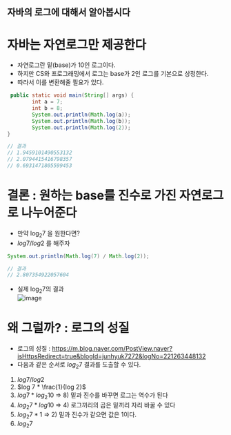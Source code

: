 ## 자바의 로그에 대해서 알아봅시다
# 자바는 자연로그만 제공한다
- 자연로그란 밑(base)가 10인 로그이다.
- 하지만 CS와 프로그래밍에서 로그는 base가 2인 로그를 기본으로 상정한다.
- 따라서 이를 변환해줄 필요가 있다.
```java
 public static void main(String[] args) {
        int a = 7;
        int b = 8;
        System.out.println(Math.log(a));
        System.out.println(Math.log(b));
        System.out.println(Math.log(2));
}

// 결과
// 1.9459101490553132
// 2.0794415416798357
// 0.6931471805599453
```
# 결론 : 원하는 base를 진수로 가진 자연로그로 나누어준다
- 만약 $\log_2 7$ 을 원한다면?
- $log 7 / log 2$ 를 해주자
```java
System.out.println(Math.log(7) / Math.log(2));

// 결과
// 2.807354922057604
```
- 실제 $\log_2 7$의 결과  
  ![image](https://github.com/TannyKim/TIL/assets/98008421/82f96120-2170-4b27-a4fd-41a978042c78)

# 왜 그럴까? : 로그의 성질
- 로그의 성질 : https://m.blog.naver.com/PostView.naver?isHttpsRedirect=true&blogId=junhyuk7272&logNo=221263448132
- 다음과 같은 순서로 $log_2 7$ 결과를 도출할 수 있다.
1. $log 7 /log 2$
2. $log 7 * \frac{1}{log 2}$
3. $log 7 * log_2 10$ => 8) 밑과 진수를 바꾸면 로그는 역수가 된다
4. $log_2 7 * log10$ => 4) 로그끼리의 곱은 밑끼리 자리 바꿀 수 있다
5. $log_2 7 * 1$ => 2) 밑과 진수가 같으면 값은 1이다.
6. $log_2 7$
  
